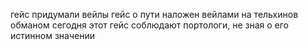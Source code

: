 гейс придумали вейлы
гейс о пути наложен вейлами на тельхинов обманом
сегодня этот гейс соблюдают портологи, не зная о его истинном значении